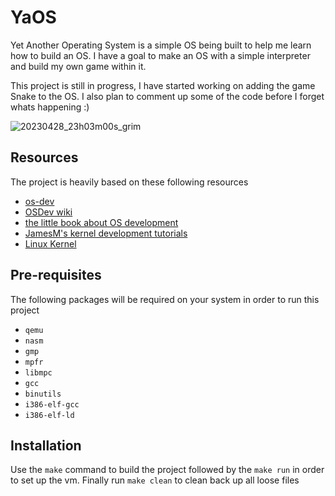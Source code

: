 # YaOS
Yet Another Operating System is a simple OS being built to help me learn how to build an OS. I have a goal to make an OS with a simple interpreter and build my own game within it.

This project is still in progress, I have started working on adding the game Snake to the OS. I also plan to comment up some of the code before I forget whats happening :) 

![20230428_23h03m00s_grim](https://user-images.githubusercontent.com/20425379/235268084-e3bc69ac-e4c7-4b89-a04b-5270623488f3.png)

## Resources

The project is heavily based on these following resources
* [os-dev](http://www.cs.bham.ac.uk/~exr/lectures/opsys/10_11/lectures/os-dev.pdf)
* [OSDev wiki](http://wiki.osdev.org/)
* [the little book about OS development](https://littleosbook.github.io)
* [JamesM's kernel development tutorials](https://web.archive.org/web/20160412174753/http://www.jamesmolloy.co.uk/tutorial_html/index.html)
* [Linux Kernel](https://kernel.org)

## Pre-requisites

The following packages will be required on your system in order to run this project
* `qemu`
* `nasm`
* `gmp`
* `mpfr`
* `libmpc`
* `gcc`
* `binutils`
* `i386-elf-gcc`
* `i386-elf-ld`

## Installation

Use the `make` command to build the project followed by the `make run` in order to set up the vm. Finally run `make clean` to clean back up all loose files
